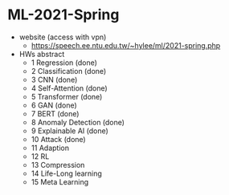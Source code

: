 # ML-2021-Spring
- website (access with vpn)
  - https://speech.ee.ntu.edu.tw/~hylee/ml/2021-spring.php
- HWs abstract
  - 1 Regression (done)
  - 2 Classification (done)
  - 3 CNN (done) 
  - 4 Self-Attention (done)
  - 5 Transformer (done)
  - 6 GAN (done)
  - 7 BERT (done)
  - 8 Anomaly Detection (done)
  - 9 Explainable AI (done)
  - 10 Attack (done)
  - 11 Adaption
  - 12 RL
  - 13 Compression
  - 14 Life-Long learning
  - 15 Meta Learning
